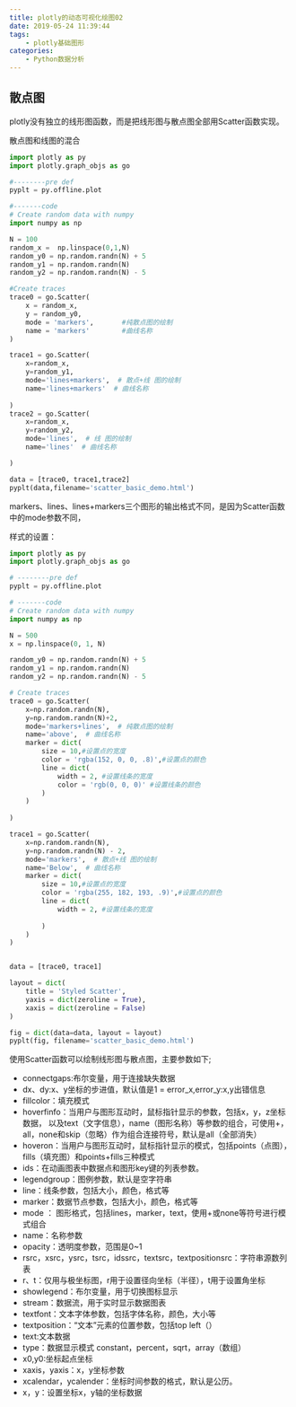 ```yaml
---
title: plotly的动态可视化绘图02
date: 2019-05-24 11:39:44
tags: 
    - plotly基础图形
categories: 
    - Python数据分析
---
```


## 散点图
  plotly没有独立的线形图函数，而是把线形图与散点图全部用Scatter函数实现。

散点图和线图的混合
```python
import plotly as py
import plotly.graph_objs as go

#--------pre def
pyplt = py.offline.plot

#-------code
# Create random data with numpy
import numpy as np

N = 100
random_x =  np.linspace(0,1,N)
random_y0 = np.random.randn(N) + 5
random_y1 = np.random.randn(N)
random_y2 = np.random.randn(N) - 5

#Create traces
trace0 = go.Scatter(
    x = random_x,
    y = random_y0,
    mode = 'markers',       #纯散点图的绘制
    name = 'markers'        #曲线名称
)

trace1 = go.Scatter(
    x=random_x,
    y=random_y1,
    mode='lines+markers',  # 散点+线 图的绘制
    name='lines+markers'  # 曲线名称
    
)
trace2 = go.Scatter(
    x=random_x,
    y=random_y2,
    mode='lines',  # 线 图的绘制
    name='lines'  # 曲线名称

)

data = [trace0, trace1,trace2]
pyplt(data,filename='scatter_basic_demo.html')

```
  markers、lines、lines+markers三个图形的输出格式不同，是因为Scatter函数中的mode参数不同，

样式的设置：

```python
import plotly as py
import plotly.graph_objs as go

# --------pre def
pyplt = py.offline.plot

# -------code
# Create random data with numpy
import numpy as np

N = 500
x = np.linspace(0, 1, N)

random_y0 = np.random.randn(N) + 5
random_y1 = np.random.randn(N)
random_y2 = np.random.randn(N) - 5

# Create traces
trace0 = go.Scatter(
    x=np.random.randn(N),
    y=np.random.randn(N)+2,
    mode='markers+lines',  # 纯散点图的绘制
    name='above',  # 曲线名称
    marker = dict(
        size = 10,#设置点的宽度
        color = 'rgba(152, 0, 0, .8)',#设置点的颜色
        line = dict(
            width = 2, #设置线条的宽度
            color = 'rgb(0, 0, 0)' #设置线条的颜色
        )
    )
    
)

trace1 = go.Scatter(
    x=np.random.randn(N),
    y=np.random.randn(N) - 2,
    mode='markers',  # 散点+线 图的绘制
    name='Below',  # 曲线名称
    marker = dict(
        size = 10,#设置点的宽度
        color = 'rgba(255, 182, 193, .9)',#设置点的颜色
        line = dict(
            width = 2, #设置线条的宽度
            
        )
    )
)


data = [trace0, trace1]

layout = dict(
    title = 'Styled Scatter',
    yaxis = dict(zeroline = True),
    xaxis = dict(zeroline = False)
)

fig = dict(data=data, layout = layout)
pyplt(fig, filename='scatter_basic_demo.html')


```

使用Scatter函数可以绘制线形图与散点图，主要参数如下;
- connectgaps:布尔变量，用于连接缺失数据
- dx、dy:x、y坐标的步进值，默认值是1
= error_x,error_y:x,y出错信息
- fillcolor：填充模式
- hoverfinfo：当用户与图形互动时，鼠标指针显示的参数，包括x，y，z坐标数据，
以及text（文字信息），name（图形名称）等参数的组合，可使用+，all，none和skip（忽略）作为组合连接符号，默认是all（全部消失）
- hoveron：当用户与图形互动时，鼠标指针显示的模式，包括points（点图），fills（填充图）和points+fills三种模式
- ids：在动画图表中数据点和图形key键的列表参数。
- legendgroup：图例参数，默认是空字符串
- line：线条参数，包括大小，颜色，格式等
- marker：数据节点参数，包括大小，颜色，格式等
- mode ： 图形格式，包括lines，marker，text，使用+或none等符号进行模式组合
- name：名称参数
- opacity：透明度参数，范围是0~1
- rsrc，xsrc，ysrc，tsrc，idssrc，textsrc，textpositionsrc：字符串源数列表
- r、t：仅用与极坐标图，r用于设置径向坐标（半径），t用于设置角坐标
- showlegend：布尔变量，用于切换图标显示
- stream：数据流，用于实时显示数据图表
- textfont：文本字体参数，包括字体名称，颜色，大小等
- textposition：“文本”元素的位置参数，包括top left（）
- text:文本数据
- type：数据显示模式 constant，percent，sqrt，array（数组）
- x0,y0:坐标起点坐标
- xaxis，yaxis：x，y坐标参数
- xcalendar，ycalender：坐标时间参数的格式，默认是公历。
- x，y：设置坐标x，y轴的坐标数据











